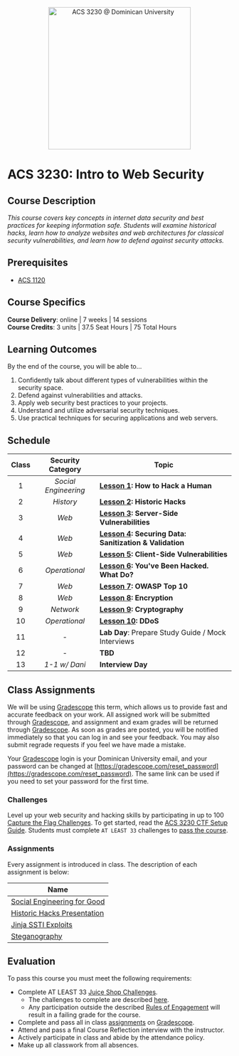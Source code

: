 <p align="center">
   <img src="banner.png" height="320" alt="ACS 3230 @ Dominican University">
</p>

# ACS 3230: Intro to Web Security

## Course Description

_This course covers key concepts in internet data security and best practices for keeping information safe. Students will examine historical hacks, learn how to analyze websites and web architectures for classical security vulnerabilities, and learn how to defend against security attacks._

## Prerequisites

- [ACS 1120](https://bit.ly/acs1120)

## Course Specifics

**Course Delivery**: online | 7 weeks | 14 sessions<br>
**Course Credits**: 3 units | 37.5 Seat Hours | 75 Total Hours

## Learning Outcomes

By the end of the course, you will be able to&hellip;

1. Confidently talk about different types of vulnerabilities within the security space.
2. Defend against  vulnerabilities and attacks.
3. Apply web security best practices to your projects.
4. Understand and utilize adversarial security techniques.
5. Use practical techniques for securing applications and web servers.

## Schedule

<!-- **Course Dates:** Wednesday, October 19 through Wednesday, December 7, 2022<br>
**Class Times:** Monday &amp; Wednesday at 4:00pm to 7:45pm -->

| Class |  Security Category   | Topic                                                    |
| :---: | :------------------: | -------------------------------------------------------- |
|   1   | _Social Engineering_ | **[Lesson 1]: How to Hack a Human**                      |
|   2   |      _History_       | **[Lesson 2]: Historic Hacks**         |
|   3   |        _Web_         | **[Lesson 3]: Server-Side Vulnerabilities**              |
|   4   |        _Web_         | **[Lesson 4]: Securing Data: Sanitization & Validation** |
|   5   |        _Web_         | **[Lesson 5]: Client-Side Vulnerabilities**              |  |
|   6   |    _Operational_     | **[Lesson 6]: You've Been Hacked. What Do?**             |
|   7   |        _Web_         | **[Lesson 7]: OWASP Top 10**                            |
|   8   |        _Web_         | **[Lesson 8]: Encryption**                               |
|   9   |      _Network_       | **[Lesson 9]: Cryptography**                             |
|  10   |    _Operational_     | **[Lesson 10]: DDoS**                                    |
|  11   |          -           | **Lab Day**: Prepare Study Guide / Mock Interviews           |
|  12   |          -           | **TBD**                                                      |
|  13   |    _1-1 w/ Dani_     | **Interview Day**                                        |

## Class Assignments

We will be using [Gradescope] this term, which allows us to provide fast and accurate feedback on your work. All assigned work will be submitted through [Gradescope], and assignment and exam grades will be returned through [Gradescope]. As soon as grades are posted, you will be notified immediately so that you can log in and see your feedback. You may also submit regrade requests if you feel we have made a mistake.

Your [Gradescope] login is your Dominican University email, and your password can be changed at [https://gradescope.com/reset_password](https://gradescope.com/reset_password). The same link can be used if you need to set your password for the first time.

### Challenges

Level up your web security and hacking skills by participating in up to 100 [Capture the Flag Challenges](https://ctfd.droxey.com/challenges). To get started, read the [ACS 3230 CTF Setup Guide](Lessons/OWASP.md#Setup). Students must complete `AT LEAST 33` challenges to [pass the course](#Evaluation).

### Assignments

Every assignment is introduced in class. The description of each assignment is below:

| Name                          |
| ----------------------------- |
| [Social Engineering for Good] |
| [Historic Hacks Presentation] |
| [Jinja SSTI Exploits]         |
| [Steganography]               |

## Evaluation

To pass this course you must meet the following requirements:

- Complete AT LEAST 33 [Juice Shop Challenges](https://ctfd.droxey.com/challenges).
    - The challenges to complete are described [here](Lessons/OWASP.md#Rules-of-Engagement).
    - Any participation outside the described [Rules of Engagement](Lessons/OWASP.md#Rules-of-Engagement) will result in a failing grade for the course.
- Complete and pass all in class [assignments](#assignments) on [Gradescope].
- Attend and pass a final Course Reflection interview with the instructor.
- Actively participate in class and abide by the attendance policy.
- Make up all classwork from all absences.

[Gradescope]: https://gradescope.com
[Lesson 1]: Lessons/SocialEngineering.md
[Lesson 2]: Lessons/HistoricalHacks.md
[Lesson 3]: Lessons/ServerSideExploits.md
[Lesson 4]: Lessons/Sanitization.md
[Lesson 5]: Lessons/ClientSideExploits.md
[Lesson 6]: Lessons/IncidentResponse.md
[Lesson 9]: Lessons/Cryptography.md
[Lesson 8]: Lessons/Encryption.md
[Lesson 7]: Lessons/OWASP.md
[Lesson 10]: Lessons/DDoS.md
[Lesson 11]: Lessons/Drills.md
[NSE 1: The Threat Landscape]: https://training.fortinet.com/course/view.php?id=1406
[NSE 2: The Evolution of Cybersecurity]: https://training.fortinet.com/course/view.php?id=2271
[Historic Hacks Presentation]: Lessons/EthicalHacking.md#%f0%9f%92%bb-40m-activity-historical-hacks-research
[Social Engineering for Good]: Lessons/SocialEngineering.md#activity-social-engineering-for-good
[Jinja SSTI Exploits]: Lessons/ServerSideExploits.md#%f0%9f%92%bb-60m-in-class-activity-ssti
[Steganography]: Lessons/Cryptography.md#35m-%f0%9f%92%bb-activity-decoding-a-secret-message
[Juice Box]: Lessons/OWASP.md#60m-%f0%9f%92%bb-activity-juice-shop
